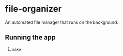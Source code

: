# file-organizer

An automated file manager that runs on the background.

## Running the app

1. `make`
